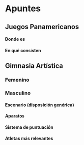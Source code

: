 # Apuntes
## Juegos Panamericanos
#### Donde es
#### En qué consisten
## Gimnasia Artística
### Femenino
### Masculino
#### Escenario (disposición genérica)
#### Aparatos
#### Sistema de puntuación
#### Atletas más relevantes
